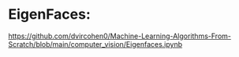 
# EigenFaces:
https://github.com/dvircohen0/Machine-Learning-Algorithms-From-Scratch/blob/main/computer_vision/Eigenfaces.ipynb
